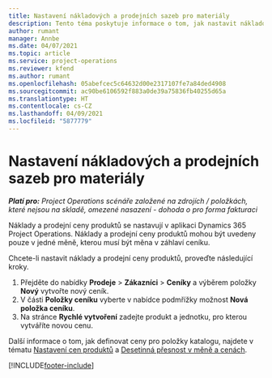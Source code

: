 ```yaml
---
title: Nastavení nákladových a prodejních sazeb pro materiály
description: Tento téma poskytuje informace o tom, jak nastavit nákladové a prodejní sazby u materiálů použitých v projektech.
author: rumant
manager: Annbe
ms.date: 04/07/2021
ms.topic: article
ms.service: project-operations
ms.reviewer: kfend
ms.author: rumant
ms.openlocfilehash: 05abefcec5c64632d00e2317107fe7a84ded4908
ms.sourcegitcommit: ac90be6106592f883a0de39a75836fb40255d65a
ms.translationtype: HT
ms.contentlocale: cs-CZ
ms.lasthandoff: 04/09/2021
ms.locfileid: "5877779"
---
```

# <a name="set-up-cost-and-sales-rates-for-materials"></a>Nastavení nákladových a prodejních sazeb pro materiály

_**Platí pro:** Project Operations scénáře založené na zdrojích / položkách, které nejsou na skladě, omezené nasazení - dohoda o pro forma fakturaci_

Náklady a prodejní ceny produktů se nastavují v aplikaci Dynamics 365 Project Operations. Náklady a prodejní ceny produktů mohou být uvedeny pouze v jedné měně, kterou musí být měna v záhlaví ceníku.

Chcete-li nastavit náklady a prodejní ceny produktů, proveďte následující kroky. 

1. Přejděte do nabídky **Prodeje** > **Zákazníci** > **Ceníky** a výběrem položky **Nový** vytvořte nový ceník. 
2. V části **Položky ceníku** vyberte v nabídce podmřížky možnost **Nová položka ceníku**. 
3. Na stránce **Rychlé vytvoření** zadejte produkt a jednotku, pro kterou vytváříte novou cenu.

Další informace o tom, jak definovat ceny pro položky katalogu, najdete v tématu [Nastavení cen produktů](https://docs.microsoft.com/dynamics365/sales-enterprise/create-price-lists-price-list-items-define-pricing-products) a [Desetinná přesnost v měně a cenách](https://docs.microsoft.com/dynamics365/sales-enterprise/decimal-precision-currency-pricing).

[!INCLUDE[footer-include](../includes/footer-banner.md)]
